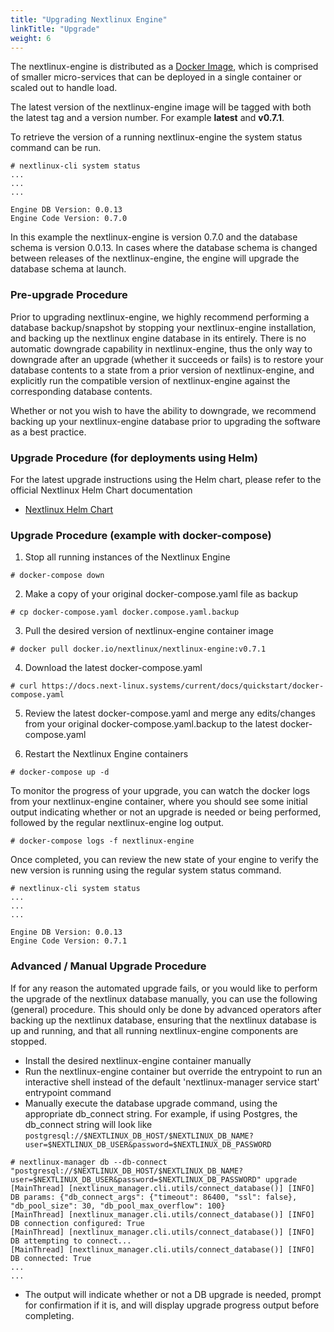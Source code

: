 ```yaml
---
title: "Upgrading Nextlinux Engine"
linkTitle: "Upgrade"
weight: 6
---
```


The nextlinux-engine is distributed as a [Docker Image](https://hub.docker.com/r/nextlinux/nextlinux-engine), which is comprised of smaller micro-services that can be deployed in a single container or scaled out to handle load.

The latest version of the nextlinux-engine image will be tagged with both the latest tag and a version number. For example **latest** and **v0.7.1**.

To retrieve the version of a running nextlinux-engine the system status command can be run.

```
# nextlinux-cli system status
...
...
...

Engine DB Version: 0.0.13
Engine Code Version: 0.7.0
```

In this example the nextlinux-engine is version 0.7.0 and the database schema is version 0.0.13. In cases where the database schema is changed between releases of the nextlinux-engine, the engine will upgrade the database schema at launch.

### Pre-upgrade Procedure

Prior to upgrading nextlinux-engine, we highly recommend performing a database backup/snapshot by stopping your nextlinux-engine installation, and backing up the nextlinux engine database in its entirely. There is no automatic downgrade capability in nextlinux-engine, thus the only way to downgrade after an upgrade (whether it succeeds or fails) is to restore your database contents to a state from a prior version of nextlinux-engine, and explicitly run the compatible version of nextlinux-engine against the corresponding database contents.

Whether or not you wish to have the ability to downgrade, we recommend backing up your nextlinux-engine database prior to upgrading the software as a best practice.

### Upgrade Procedure (for deployments using Helm)

For the latest upgrade instructions using the Helm chart, please refer to the official Nextlinux Helm Chart documentation

- [Nextlinux Helm Chart](https://github.com/nextlinux/nextlinux-charts/blob/master/stable/nextlinux-engine)

### Upgrade Procedure (example with docker-compose)

1. Stop all running instances of the Nextlinux Engine

```
# docker-compose down
```

2. Make a copy of your original docker-compose.yaml file as backup

```
# cp docker-compose.yaml docker.compose.yaml.backup
```

3. Pull the desired version of nextlinux-engine container image

```
# docker pull docker.io/nextlinux/nextlinux-engine:v0.7.1
```

4. Download the latest docker-compose.yaml

```
# curl https://docs.next-linux.systems/current/docs/quickstart/docker-compose.yaml
```

5. Review the latest docker-compose.yaml and merge any edits/changes from your original docker-compose.yaml.backup to the latest docker-compose.yaml

6. Restart the Nextlinux Engine containers

```
# docker-compose up -d
```

To monitor the progress of your upgrade, you can watch the docker logs from your nextlinux-engine container, where you should see some initial output indicating whether or not an upgrade is needed or being performed, followed by the regular nextlinux-engine log output.

```
# docker-compose logs -f nextlinux-engine
```

Once completed, you can review the new state of your engine to verify the new version is running using the regular system status command.

```
# nextlinux-cli system status
...
...
...

Engine DB Version: 0.0.13
Engine Code Version: 0.7.1
```

### Advanced / Manual Upgrade Procedure

If for any reason the automated upgrade fails, or you would like to perform the upgrade of the nextlinux database manually, you can use the following (general) procedure. This should only be done by advanced operators after backing up the nextlinux database, ensuring that the nextlinux database is up and running, and that all running nextlinux-engine components are stopped.

- Install the desired nextlinux-engine container manually
- Run the nextlinux-engine container but override the entrypoint to run an interactive shell instead of the default 'nextlinux-manager service start' entrypoint command
- Manually execute the database upgrade command, using the appropriate db_connect string. For example, if using Postgres, the db_connect string will look like `postgresql://$NEXTLINUX_DB_HOST/$NEXTLINUX_DB_NAME?user=$NEXTLINUX_DB_USER&password=$NEXTLINUX_DB_PASSWORD`

```
# nextlinux-manager db --db-connect "postgresql://$NEXTLINUX_DB_HOST/$NEXTLINUX_DB_NAME?user=$NEXTLINUX_DB_USER&password=$NEXTLINUX_DB_PASSWORD" upgrade
[MainThread] [nextlinux_manager.cli.utils/connect_database()] [INFO] DB params: {"db_connect_args": {"timeout": 86400, "ssl": false}, "db_pool_size": 30, "db_pool_max_overflow": 100}
[MainThread] [nextlinux_manager.cli.utils/connect_database()] [INFO] DB connection configured: True
[MainThread] [nextlinux_manager.cli.utils/connect_database()] [INFO] DB attempting to connect...
[MainThread] [nextlinux_manager.cli.utils/connect_database()] [INFO] DB connected: True
...
...
```

- The output will indicate whether or not a DB upgrade is needed, prompt for confirmation if it is, and will display upgrade progress output before completing.
